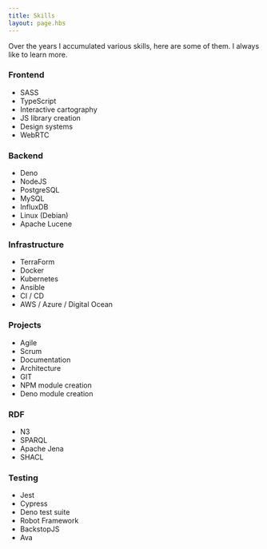 ```yaml
---
title: Skills
layout: page.hbs
---
```


Over the years I accumulated various skills, here are some of them. I always like to learn more.


<div class="lists">
<div>

### Frontend

- SASS
- TypeScript
- Interactive cartography
- JS library creation
- Design systems
- WebRTC

</div>

<div>

### Backend

- Deno
- NodeJS
- PostgreSQL
- MySQL
- InfluxDB
- Linux (Debian)
- Apache Lucene

</div>

<div>

### Infrastructure

- TerraForm
- Docker
- Kubernetes
- Ansible
- CI / CD
- AWS / Azure / Digital Ocean

</div>

<div>

### Projects

- Agile
- Scrum
- Documentation
- Architecture
- GIT
- NPM module creation
- Deno module creation

</div>

<div>

### RDF

- N3
- SPARQL
- Apache Jena
- SHACL

</div>

<div>

### Testing

- Jest
- Cypress
- Deno test suite
- Robot Framework
- BackstopJS
- Ava

</div>

</div>